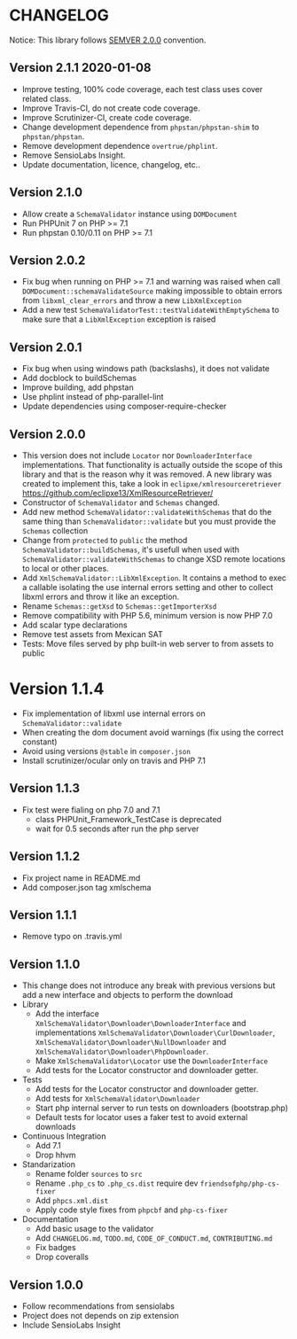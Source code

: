 # CHANGELOG

Notice: This library follows [SEMVER 2.0.0](https://semver.org/spec/v2.0.0.html) convention.

## Version 2.1.1 2020-01-08

- Improve testing, 100% code coverage, each test class uses cover related class.
- Improve Travis-CI, do not create code coverage.
- Improve Scrutinizer-CI, create code coverage.
- Change development dependence from `phpstan/phpstan-shim` to `phpstan/phpstan`.
- Remove development dependence `overtrue/phplint`.
- Remove SensioLabs Insight.
- Update documentation, licence, changelog, etc..

## Version 2.1.0

- Allow create a `SchemaValidator` instance using `DOMDocument`
- Run PHPUnit 7 on PHP >= 7.1
- Run phpstan 0.10/0.11 on PHP >= 7.1

## Version 2.0.2

- Fix bug when running on PHP >= 7.1 and warning was raised when call `DOMDocument::schemaValidateSource`
  making impossible to obtain errors from `libxml_clear_errors` and throw a new `LibXmlException`
- Add a new test `SchemaValidatorTest::testValidateWithEmptySchema` to make sure that
  a `LibXmlException` exception is raised

## Version 2.0.1

- Fix bug when using windows path (backslashs), it does not validate
- Add docblock to buildSchemas
- Improve building, add phpstan
- Use phplint instead of php-parallel-lint
- Update dependencies using composer-require-checker

## Version 2.0.0

- This version does not include `Locator` nor `DownloaderInterface` implementations.
  That functionality is actually outside the scope of this library and that is the reason
  why it was removed. A new library was created to implement this, take a look in
  `eclipxe/xmlresourceretriever` https://github.com/eclipxe13/XmlResourceRetriever/
- Constructor of `SchemaValidator` and `Schemas` changed.
- Add new method `SchemaValidator::validateWithSchemas` that do the same
  thing than `SchemaValidator::validate` but you must provide the `Schemas` collection
- Change from `protected` to `public` the method `SchemaValidator::buildSchemas`,
  it's usefull when used with `SchemaValidator::validateWithSchemas` to change
  XSD remote locations to local or other places.
- Add `XmlSchemaValidator::LibXmlException`. It contains a method to exec a callable
  isolating the use internal errors setting and other to collect libxml errors
  and throw it like an exception.
- Rename `Schemas::getXsd` to `Schemas::getImporterXsd`
- Remove compatibility with PHP 5.6, minimum version is now PHP 7.0
- Add scalar type declarations
- Remove test assets from Mexican SAT
- Tests: Move files served by php built-in web server to from assets to public

# Version 1.1.4

- Fix implementation of libxml use internal errors on `SchemaValidator::validate`
- When creating the dom document avoid warnings (fix using the correct constant)
- Avoid using versions `@stable` in `composer.json`
- Install scrutinizer/ocular only on travis and PHP 7.1

## Version 1.1.3

- Fix test were fialing on php 7.0 and 7.1
    - class PHPUnit_Framework_TestCase is deprecated
    - wait for 0.5 seconds after run the php server

## Version 1.1.2

- Fix project name in README.md
- Add composer.json tag xmlschema

## Version 1.1.1

- Remove typo on .travis.yml

## Version 1.1.0

- This change does not introduce any break with previous versions but add a new interface and objects
  to perform the download
- Library
    - Add the interface `XmlSchemaValidator\Downloader\DownloaderInterface` and implementations
      `XmlSchemaValidator\Downloader\CurlDownloader`,
      `XmlSchemaValidator\Downloader\NullDownloader` and
      `XmlSchemaValidator\Downloader\PhpDownloader`.
    - Make `XmlSchemaValidator\Locator` use the `DownloaderInterface`
    - Add tests for the Locator constructor and downloader getter.
- Tests
    - Add tests for the Locator constructor and downloader getter.
    - Add tests for `XmlSchemaValidator\Downloader`
    - Start php internal server to run tests on downloaders (bootstrap.php)
    - Default tests for locator uses a faker test to avoid external downloads
- Continuous Integration
    - Add 7.1
    - Drop hhvm
- Standarization
    - Rename folder `sources` to `src`
    - Rename `.php_cs` to `.php_cs.dist` require dev `friendsofphp/php-cs-fixer`
    - Add `phpcs.xml.dist`
    - Apply code style fixes from `phpcbf` and `php-cs-fixer`
- Documentation
    - Add basic usage to the validator
    - Add `CHANGELOG.md`, `TODO.md`, `CODE_OF_CONDUCT.md`, `CONTRIBUTING.md`
    - Fix badges
    - Drop coveralls

## Version 1.0.0

- Follow recommendations from sensiolabs
- Project does not depends on zip extension
- Include SensioLabs Insight
